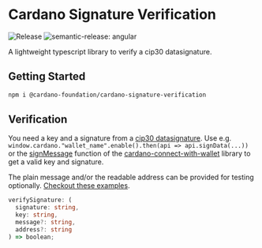 # Cardano Signature Verification

<p align="left">

<img alt="Release" src="https://github.com/cardano-foundation/cardano-verify-datasignature/actions/workflows/release.yml/badge.svg?branch=main" />
<img alt="semantic-release: angular" src="https://img.shields.io/badge/semantic--release-angular-e10079?logo=semantic-release" />

</p>

A lightweight typescript library to verify a cip30 datasignature.

## Getting Started

```zsh
npm i @cardano-foundation/cardano-signature-verification
```

## Verification

You need a key and a signature from a [cip30 datasignature](https://cips.cardano.org/cips/cip30/#apisigndataaddraddresspayloadbytespromisedatasignature). Use e.g. `window.cardano."wallet_name".enable().then(api => api.signData(...))` or the [signMessage](https://github.com/cardano-foundation/cardano-connect-with-wallet/blob/main/src/hooks/useCardano.ts#L133) function of the [cardano-connect-with-wallet](https://github.com/cardano-foundation/cardano-connect-with-wallet) library to get a valid key and signature.

The plain message and/or the readable address can be provided for testing optionally. [Checkout these examples](index.test.ts).

```ts
verifySignature: (
  signature: string,
  key: string,
  message?: string,
  address?: string
) => boolean;
```
